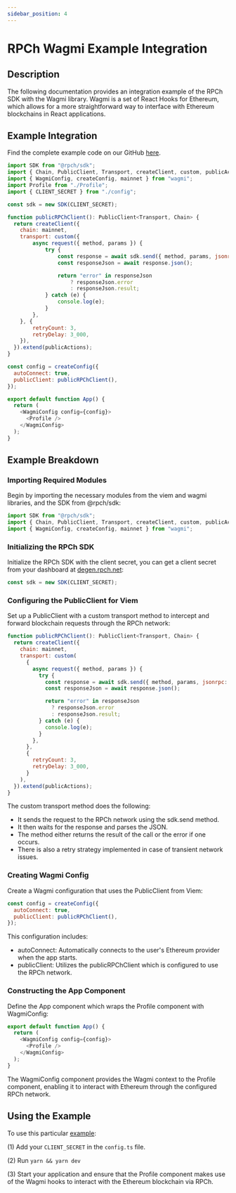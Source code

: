 ```yaml
---
sidebar_position: 4
---
```


# RPCh Wagmi Example Integration

## Description

The following documentation provides an integration example of the RPCh SDK with the Wagmi library. Wagmi is a set of React Hooks for Ethereum, which allows for a more straightforward way to interface with Ethereum blockchains in React applications.

## Example Integration

Find the complete example code on our GitHub [here](https://github.com/Rpc-h/RPCh/blob/main/examples/wagmi/src/App.tsx).

```javascript
import SDK from "@rpch/sdk";
import { Chain, PublicClient, Transport, createClient, custom, publicActions } from "viem";
import { WagmiConfig, createConfig, mainnet } from "wagmi";
import Profile from "./Profile";
import { CLIENT_SECRET } from "./config";

const sdk = new SDK(CLIENT_SECRET);

function publicRPChClient(): PublicClient<Transport, Chain> {
  return createClient({
    chain: mainnet,
    transport: custom({
        async request({ method, params }) {
            try {
                const response = await sdk.send({ method, params, jsonrpc: "2.0" });
                const responseJson = await response.json();

                return "error" in responseJson
                    ? responseJson.error
                    : responseJson.result;
            } catch (e) {
                console.log(e);
            }
        },
    }, {
        retryCount: 3,
        retryDelay: 3_000,
    }),
  }).extend(publicActions);
}

const config = createConfig({
  autoConnect: true,
  publicClient: publicRPChClient(),
});

export default function App() {
  return (
    <WagmiConfig config={config}>
      <Profile />
    </WagmiConfig>
  );
}
```

## Example Breakdown

### Importing Required Modules
Begin by importing the necessary modules from the viem and wagmi libraries, and the SDK from @rpch/sdk:

```javascript
import SDK from "@rpch/sdk";
import { Chain, PublicClient, Transport, createClient, custom, publicActions } from "viem";
import { WagmiConfig, createConfig, mainnet } from "wagmi";
```

### Initializing the RPCh SDK

Initialize the RPCh SDK with the client secret, you can get a client secret from your dashboard at [degen.rpch.net](https://degen.rpch.net/):

```javascript
const sdk = new SDK(CLIENT_SECRET);
```

### Configuring the PublicClient for Viem

Set up a PublicClient with a custom transport method to intercept and forward blockchain requests through the RPCh network:

```javascript
function publicRPChClient(): PublicClient<Transport, Chain> {
  return createClient({
    chain: mainnet,
    transport: custom(
      {
        async request({ method, params }) {
          try {
            const response = await sdk.send({ method, params, jsonrpc: "2.0" });
            const responseJson = await response.json();

            return "error" in responseJson
              ? responseJson.error
              : responseJson.result;
          } catch (e) {
            console.log(e);
          }
        },
      },
      {
        retryCount: 3,
        retryDelay: 3_000,
      }
    ),
  }).extend(publicActions);
}
```

The custom transport method does the following:

- It sends the request to the RPCh network using the sdk.send method.
- It then waits for the response and parses the JSON.
- The method either returns the result of the call or the error if one occurs.
- There is also a retry strategy implemented in case of transient network issues.

### Creating Wagmi Config

Create a Wagmi configuration that uses the PublicClient from Viem:

```javascript
const config = createConfig({
  autoConnect: true,
  publicClient: publicRPChClient(),
});
```

This configuration includes:

- autoConnect: Automatically connects to the user's Ethereum provider when the app starts.
- publicClient: Utilizes the publicRPChClient which is configured to use the RPCh network.

### Constructing the App Component

Define the App component which wraps the Profile component with WagmiConfig:

```javascript
export default function App() {
  return (
    <WagmiConfig config={config}>
      <Profile />
    </WagmiConfig>
  );
}
```

The WagmiConfig component provides the Wagmi context to the Profile component, enabling it to interact with Ethereum through the configured RPCh network.

## Using the Example

To use this particular [example](https://github.com/Rpc-h/RPCh/blob/main/examples/wagmi/src/App.tsx): 

(1) Add your `CLIENT_SECRET` in the `config.ts` file.

(2) Run `yarn && yarn dev`

(3) Start your application and ensure that the Profile component makes use of the Wagmi hooks to interact with the Ethereum blockchain via RPCh.